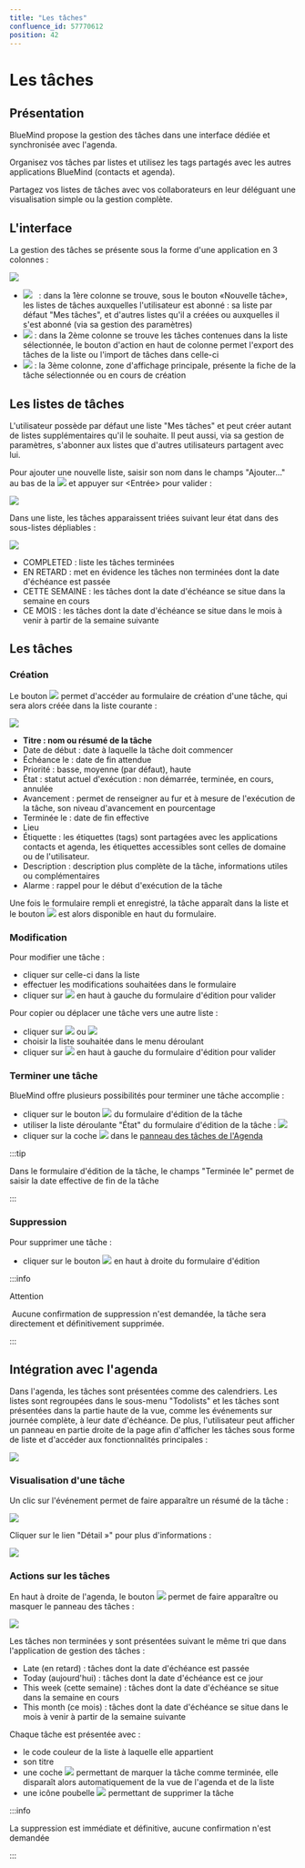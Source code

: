 ```yaml
---
title: "Les tâches"
confluence_id: 57770612
position: 42
---
```

# Les tâches


## Présentation

BlueMind propose la gestion des tâches dans une interface dédiée et synchronisée avec l'agenda.

Organisez vos tâches par listes et utilisez les tags partagés avec les autres applications BlueMind (contacts et agenda).

Partagez vos listes de tâches avec vos collaborateurs en leur déléguant une visualisation simple ou la gestion complète.


## L'interface

La gestion des tâches se présente sous la forme d'une application en 3 colonnes :

![](../../attachments/57770612/57770649.png)

- ![](../../attachments/57769989/69896475.png)   : dans la 1ère colonne se trouve, sous le bouton «Nouvelle tâche», les listes de tâches auxquelles l'utilisateur est abonné : sa liste par défaut "Mes tâches", et d'autres listes qu'il a créées ou auxquelles il s'est abonné (via sa gestion des paramètres)
- ![](../../attachments/57769989/69896474.png) : dans la 2ème colonne se trouve les tâches contenues dans la liste sélectionnée, le bouton d'action en haut de colonne permet l'export des tâches de la liste ou l'import de tâches dans celle-ci
- ![](../../attachments/57769989/69896473.png) : la 3ème colonne, zone d'affichage principale, présente la fiche de la tâche sélectionnée ou en cours de création


## Les listes de tâches

L'utilisateur possède par défaut une liste "Mes tâches" et peut créer autant de listes supplémentaires qu'il le souhaite. Il peut aussi, via sa gestion de paramètres, s'abonner aux listes que d'autres utilisateurs partagent avec lui.

Pour ajouter une nouvelle liste, saisir son nom dans le champs "Ajouter..." au bas de la ![](../../attachments/57769989/69896475.png) et appuyer sur &lt;Entrée> pour valider :

![](../../attachments/57770612/57770647.png)

Dans une liste, les tâches apparaissent triées suivant leur état dans des sous-listes dépliables :

![](../../attachments/57770612/57770641.png)

- COMPLETED : liste les tâches terminées
- EN RETARD : met en évidence les tâches non terminées dont la date d'échéance est passée
- CETTE SEMAINE : les tâches dont la date d'échéance se situe dans la semaine en cours
- CE MOIS : les tâches dont la date d'échéance se situe dans le mois à venir à partir de la semaine suivante


## Les tâches

### Création

Le bouton ![](../../attachments/57770612/57770645.png) permet d'accéder au formulaire de création d'une tâche, qui sera alors créée dans la liste courante :

![](../../attachments/57770612/57770643.png)

- **Titre : nom ou résumé de la tâche**
- Date de début : date à laquelle la tâche doit commencer
- Échéance le : date de fin attendue
- Priorité : basse, moyenne (par défaut), haute
- État : statut actuel d'exécution : non démarrée, terminée, en cours, annulée
- Avancement : permet de renseigner au fur et à mesure de l'exécution de la tâche, son niveau d'avancement en pourcentage
- Terminée le : date de fin effective
- Lieu
- Étiquette : les étiquettes (tags) sont partagées avec les applications contacts et agenda, les étiquettes accessibles sont celles de domaine ou de l'utilisateur.
- Description : description plus complète de la tâche, informations utiles ou complémentaires
- Alarme : rappel pour le début d'exécution de la tâche


Une fois le formulaire rempli et enregistré, la tâche apparaît dans la liste et le bouton ![](../../attachments/57770612/57770639.png) est alors disponible en haut du formulaire.

### Modification

Pour modifier une tâche :

- cliquer sur celle-ci dans la liste
- effectuer les modifications souhaitées dans le formulaire
- cliquer sur ![](../../attachments/57770612/57770619.png) en haut à gauche du formulaire d'édition pour valider


Pour copier ou déplacer une tâche vers une autre liste :

- cliquer sur ![](../../attachments/57770612/57770629.png) ou ![](../../attachments/57770612/57770627.png)
- choisir la liste souhaitée dans le menu déroulant
- cliquer sur ![](../../attachments/57770612/57770619.png) en haut à gauche du formulaire d'édition pour valider


### Terminer une tâche

BlueMind offre plusieurs possibilités pour terminer une tâche accomplie :

- cliquer sur le bouton ![](../../attachments/57770612/57770617.png) du formulaire d'édition de la tâche
- utiliser la liste déroulante "État" du formulaire d'édition de la tâche : ![](../../attachments/57770612/57770616.png)
- cliquer sur la coche ![](../../attachments/57770612/57770614.png) dans le [panneau des tâches de l'Agenda](#Lestaches-actions-taches)


:::tip

Dans le formulaire d'édition de la tâche, le champs "Terminée le" permet de saisir la date effective de fin de la tâche

:::


### Suppression

Pour supprimer une tâche :

- cliquer sur le bouton ![](../../attachments/57770612/57770625.png) en haut à droite du formulaire d'édition


:::info

Attention

 Aucune confirmation de suppression n'est demandée, la tâche sera directement et définitivement supprimée.

:::

## Intégration avec l'agenda

Dans l'agenda, les tâches sont présentées comme des calendriers. Les listes sont regroupées dans le sous-menu "Todolists" et les tâches sont présentées dans la partie haute de la vue, comme les événements sur journée complète, à leur date d'échéance. De plus, l'utilisateur peut afficher un panneau en partie droite de la page afin d'afficher les tâches sous forme de liste et d'accéder aux fonctionnalités principales :

![](../../attachments/57770612/57770637.png)

### Visualisation d'une tâche

Un clic sur l'événement permet de faire apparaître un résumé de la tâche :

![](../../attachments/57770612/57770635.png)

Cliquer sur le lien "Détail »" pour plus d'informations :

![](../../attachments/57770612/57770633.png)

### Actions sur les tâches

En haut à droite de l'agenda, le bouton ![](../../attachments/57770612/57770623.png) permet de faire apparaître ou masquer le panneau des tâches :

![](../../attachments/57770612/57770621.png)

Les tâches non terminées y sont présentées suivant le même tri que dans l'application de gestion des tâches :

- Late (en retard) : tâches dont la date d'échéance est passée
- Today (aujourd'hui) : tâches dont la date d'échéance est ce jour
- This week (cette semaine) : tâches dont la date d'échéance se situe dans la semaine en cours
- This month (ce mois) : tâches dont la date d'échéance se situe dans le mois à venir à partir de la semaine suivante


Chaque tâche est présentée avec :

- le code couleur de la liste à laquelle elle appartient
- son titre
- une coche ![](../../attachments/57770612/57770614.png) permettant de marquer la tâche comme terminée, elle disparaît alors automatiquement de la vue de l'agenda et de la liste
- une icône poubelle ![](../../attachments/57770612/57770613.png) permettant de supprimer la tâche


:::info

La suppression est immédiate et définitive, aucune confirmation n'est demandée

:::


